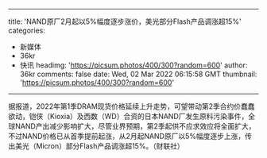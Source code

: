 
---
title: 'NAND原厂2月起以5%幅度逐步涨价，美光部分Flash产品调涨超15%'
categories: 
 - 新媒体
 - 36kr
 - 快讯
headimg: 'https://picsum.photos/400/300?random=600'
author: 36kr
comments: false
date: Wed, 02 Mar 2022 06:15:58 GMT
thumbnail: 'https://picsum.photos/400/300?random=600'
---

<div>   
据报道，2022年第1季DRAM现货价格延续上升走势，可望带动第2季合约价蠢蠢欲动，铠侠（Kioxia）及西数（WD）合资的日本NAND厂发生原料污染事件，全球NAND产出减少影响扩大，尽管业界预期，第2季起供不应求效应将全面扩大，不过NAND价格已从首季提前起涨，从2月起NAND原厂以5%幅度逐步上涨，传出美光（Micron）部分Flash产品调涨超15%。（财联社）  
</div>
            